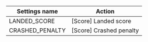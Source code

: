 | Settings name | Action |
|---------------|--------|
| LANDED_SCORE | [Score] Landed score |
| CRASHED_PENALTY | [Score] Crashed penalty |
